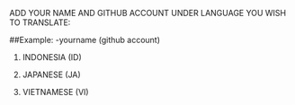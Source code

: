 ADD YOUR NAME AND GITHUB ACCOUNT UNDER LANGUAGE YOU WISH TO TRANSLATE:

##Example:
-yourname (github account)

1. INDONESIA (ID)

2. JAPANESE (JA)

3. VIETNAMESE (VI)